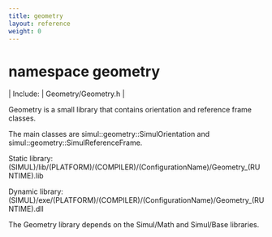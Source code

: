 ```yaml
---
title: geometry
layout: reference
weight: 0
---
```

namespace geometry
===

| Include: | Geometry/Geometry.h |

Geometry is a small library that contains orientation and reference frame classes.<br>



The main classes are simul::geometry::SimulOrientation and simul::geometry::SimulReferenceFrame.

Static library: (SIMUL)/lib/(PLATFORM)/(COMPILER)/(ConfigurationName)/Geometry_(RUNTIME).lib

Dynamic library: (SIMUL)/exe/(PLATFORM)/(COMPILER)/(ConfigurationName)/Geometry_(RUNTIME).dll

The Geometry library depends on the Simul/Math and Simul/Base libraries.
  

